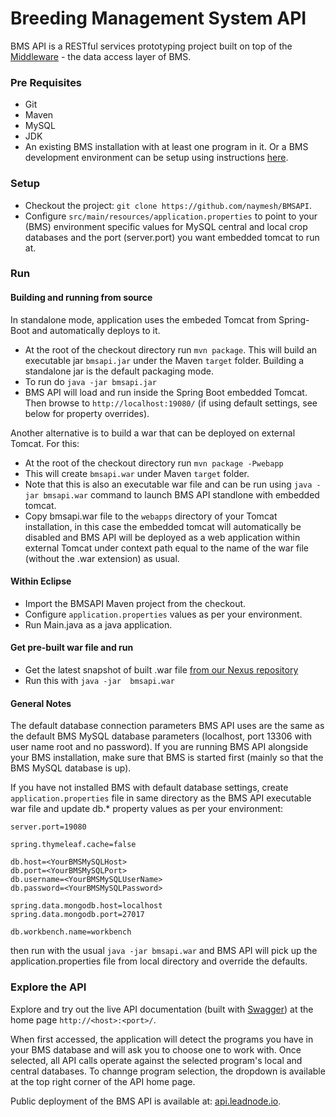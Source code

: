 Breeding Management System API
==============================
BMS API is a RESTful services prototyping project built on top of the [Middleware](https://github.com/naymesh/IBPDevUtilIBPMiddleware) - the data access layer of BMS.

### Pre Requisites ###
* Git
* Maven
* MySQL
* JDK
* An existing BMS installation with at least one program in it. Or a BMS development environment can be setup using instructions [here](https://github.com/digitalabs/IBDBScripts/tree/master/setuputils).

### Setup ###
* Checkout the project: `git clone https://github.com/naymesh/BMSAPI`.
* Configure `src/main/resources/application.properties` to point to your (BMS) environment specific values for MySQL central and local crop databases and the port (server.port) you want embedded tomcat to run at.

### Run ###

#### Building and running from source ####

In standalone mode, application uses the embeded Tomcat from Spring-Boot and automatically deploys to it.

* At the root of the checkout directory run `mvn package`. This will build an executable jar `bmsapi.jar` under the Maven `target` folder. Building a standalone jar is the default packaging mode.
* To run do `java -jar bmsapi.jar`
* BMS API will load and run inside the Spring Boot embedded Tomcat. Then browse to `http://localhost:19080/` (if using default settings, see below for property overrides). 

Another alternative is to build a war that can be deployed on external Tomcat. For this:
* At the root of the checkout directory run `mvn package -Pwebapp`
* This will create `bmsapi.war` under Maven `target` folder.
* Note that this is also an executable war file and can be run using `java -jar bmsapi.war` command to launch BMS API standlone with embedded tomcat.
* Copy bmsapi.war file to the `webapps` directory of your Tomcat installation, in this case the embedded tomcat will automatically be disabled and BMS API will be deployed as a web application within external Tomcat under context path equal to the name of the war file (without the .war extension) as usual.

#### Within Eclipse ####
* Import the BMSAPI Maven project from the checkout.
* Configure `application.properties` values as per your environment.
* Run Main.java as a java application.

#### Get pre-built war file and run ####

* Get the latest snapshot of built .war file [from our Nexus repository](http://gcp.efficio.us.com:8081/nexus/content/repositories/snapshots/org/generationcp/bmsapi/)
* Run this with `java -jar  bmsapi.war`

#### General Notes ###
The default database connection parameters BMS API uses are the same as the default BMS MySQL database parameters (localhost, port 13306 with user name root and no password). If you are running BMS API alongside your BMS installation, make sure that BMS is started first (mainly so that the BMS MySQL database is up). 

If you have not installed BMS with default database settings, create `application.properties` file in same directory as the BMS API executable war file and update db.* property values as per your environment:

```
server.port=19080

spring.thymeleaf.cache=false

db.host=<YourBMSMySQLHost>
db.port=<YourBMSMySQLPort>
db.username=<YourBMSMySQLUserName>
db.password=<YourBMSMySQLPassword>

spring.data.mongodb.host=localhost
spring.data.mongodb.port=27017

db.workbench.name=workbench
```

then run with the usual `java -jar bmsapi.war` and BMS API will pick up the application.properties file from local directory and override the defaults.

### Explore the API ###
Explore and try out the live API documentation (built with [Swagger](https://helloreverb.com/developers/swagger)) at the home page `http://<host>:<port>/`.

When first accessed, the application will detect the programs you have in your BMS database and will ask you to choose one to work with. Once selected, all API calls operate against the selected program's local and central databases. To channge program selection, the dropdown is available at the top right corner of the API home page.

Public deployment of the BMS API is available at: [api.leadnode.io](http://api.leafnode.io:8080/). 


